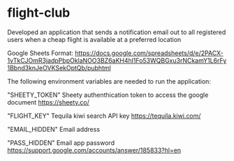 # flight-club
Developed an application that sends a notification email out to all registered users when a cheap flight is available at a preferred location

Google Sheets Format: https://docs.google.com/spreadsheets/d/e/2PACX-1vTkCJOmR3jadpPbpOklaNOO3BZ6aKH4hl1Fo53WQBGxu3rNCkamY1L6rFy1Bbnd3knJeOVKSekOptQb/pubhtml

The following environment variables are needed to run the application:

"SHEETY_TOKEN" Sheety authenthication token to access the google document https://sheety.co/

"FLIGHT_KEY" Tequila kiwi search API key https://tequila.kiwi.com/

"EMAIL_HIDDEN" Email address

"PASS_HIDDEN" Email app password https://support.google.com/accounts/answer/185833?hl=en

